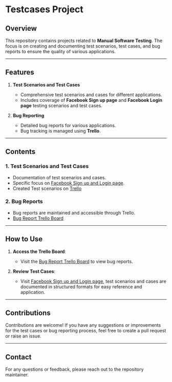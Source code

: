 # Testcases Project

## Overview
This repository contains projects related to **Manual Software Testing**. The focus is on creating and documenting test scenarios, test cases, and bug reports to ensure the quality of various applications.

---

## Features

1. **Test Scenarios and Test Cases**
   - Comprehensive test scenarios and cases for different applications.
   - Includes coverage of **Facebook Sign up page** and **Facebook Login page**  testing scenarios and test cases.

2. **Bug Reporting**
   - Detailed bug reports for various applications.
   - Bug tracking is managed using **Trello**.

---

## Contents

### 1. Test Scenarios and Test Cases
- Documentation of test scenarios and cases.
- Specific focus on [Facebook Sign up and Login page](https://docs.google.com/spreadsheets/d/1YxO8hZD_a-QplXftEZGxTxY309fHf_3Bd1LAhPZ3gxQ/edit?usp=sharing).
- Created Test scenarios on [Trello](https://trello.com/b/MO0a5yaK/facebook)

### 2. Bug Reports
- Bug reports are maintained and accessible through Trello.
- [Bug Report Trello Board](https://trello.com/b/LMbU6Nsp/bug-report)

---

## How to Use
1. **Access the Trello Board**:
   - Visit the [Bug Report Trello Board](https://trello.com/b/LMbU6Nsp/bug-report) to view bug reports.

2. **Review Test Cases**:
   - Visit [Facebook Sign up and Login page](https://docs.google.com/spreadsheets/d/1YxO8hZD_a-QplXftEZGxTxY309fHf_3Bd1LAhPZ3gxQ/edit?usp=sharing), test scenarios and cases are documented in structured formats for easy reference and application.

---

## Contributions
Contributions are welcome! If you have any suggestions or improvements for the test cases or bug reporting process, feel free to create a pull request or raise an issue.

---

## Contact
For any questions or feedback, please reach out to the repository maintainer.
